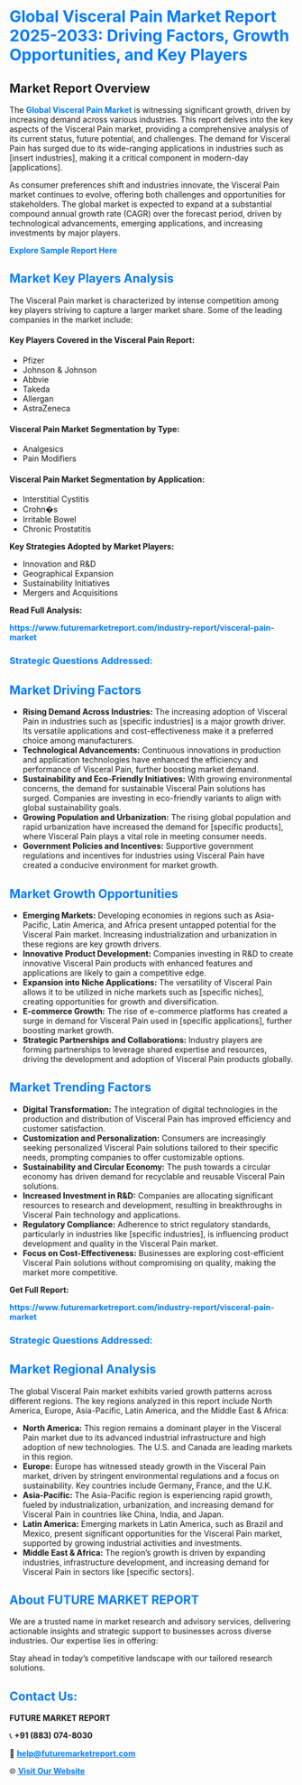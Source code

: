 <h1 style="color: #007BFF;">Global Visceral Pain Market Report 2025-2033: Driving Factors, Growth Opportunities, and Key Players</h1>

<section id="overview">
<h2>Market Report Overview</h2>
<p>The <a href="https://www.futuremarketreport.com/industry-report/visceral-pain-market" style="color: #007BFF; text-decoration: none;"><strong>Global Visceral Pain Market</strong></a> is witnessing significant growth, driven by increasing demand across various industries. This report delves into the key aspects of the Visceral Pain market, providing a comprehensive analysis of its current status, future potential, and challenges. The demand for Visceral Pain has surged due to its wide-ranging applications in industries such as [insert industries], making it a critical component in modern-day [applications].</p>
<p>As consumer preferences shift and industries innovate, the Visceral Pain market continues to evolve, offering both challenges and opportunities for stakeholders. The global market is expected to expand at a substantial compound annual growth rate (CAGR) over the forecast period, driven by technological advancements, emerging applications, and increasing investments by major players.</p>
</section>

<section id="overview">
<p><a href="https://www.futuremarketreport.com/request-sample/reportId=97913" style="color: #007BFF; text-decoration: none;"><strong>Explore Sample Report Here</strong></a></p>
</section>

<section id="key-players">
<h2 style="color: #007BFF;">Market Key Players Analysis</h2>
<p>The Visceral Pain market is characterized by intense competition among key players striving to capture a larger market share. Some of the leading companies in the market include:</p>
<h4>Key Players Covered in the Visceral Pain Report:</h4>
<ul><li>Pfizer</li><li>Johnson &amp; Johnson</li><li>Abbvie</li><li>Takeda</li><li>Allergan</li><li>AstraZeneca</li></ul>
<h4>Visceral Pain Market Segmentation by Type:</h4>
<ul><li>Analgesics</li><li>Pain Modifiers</li></ul>

<h4>Visceral Pain Market Segmentation by Application:</h4>
<ul><li>Interstitial Cystitis</li><li>Crohn�s</li><li>Irritable Bowel</li><li>Chronic Prostatitis</li></ul>
<p><strong>Key Strategies Adopted by Market Players:</strong></p>
<ul>
<li>Innovation and R&D</li>
<li>Geographical Expansion</li>
<li>Sustainability Initiatives</li>
<li>Mergers and Acquisitions</li>
</ul>
</section>

<section>
<p><strong>Read Full Analysis: </strong></p><a href="https://www.futuremarketreport.com/industry-report/visceral-pain-market" style="color: #007BFF; text-decoration: none;"><strong>https://www.futuremarketreport.com/industry-report/visceral-pain-market</strong></a>
<h3 style="color: #007BFF;">Strategic Questions Addressed:</h3>
</section>

<section id="driving-factors">
<h2 style="color: #007BFF;">Market Driving Factors</h2>
<ul>
<li><strong>Rising Demand Across Industries:</strong> The increasing adoption of Visceral Pain in industries such as [specific industries] is a major growth driver. Its versatile applications and cost-effectiveness make it a preferred choice among manufacturers.</li>
<li><strong>Technological Advancements:</strong> Continuous innovations in production and application technologies have enhanced the efficiency and performance of Visceral Pain, further boosting market demand.</li>
<li><strong>Sustainability and Eco-Friendly Initiatives:</strong> With growing environmental concerns, the demand for sustainable Visceral Pain solutions has surged. Companies are investing in eco-friendly variants to align with global sustainability goals.</li>
<li><strong>Growing Population and Urbanization:</strong> The rising global population and rapid urbanization have increased the demand for [specific products], where Visceral Pain plays a vital role in meeting consumer needs.</li>
<li><strong>Government Policies and Incentives:</strong> Supportive government regulations and incentives for industries using Visceral Pain have created a conducive environment for market growth.</li>
</ul>
</section>

<section id="growth-opportunities">
<h2 style="color: #007BFF;">Market Growth Opportunities</h2>
<ul>
<li><strong>Emerging Markets:</strong> Developing economies in regions such as Asia-Pacific, Latin America, and Africa present untapped potential for the Visceral Pain market. Increasing industrialization and urbanization in these regions are key growth drivers.</li>
<li><strong>Innovative Product Development:</strong> Companies investing in R&D to create innovative Visceral Pain products with enhanced features and applications are likely to gain a competitive edge.</li>
<li><strong>Expansion into Niche Applications:</strong> The versatility of Visceral Pain allows it to be utilized in niche markets such as [specific niches], creating opportunities for growth and diversification.</li>
<li><strong>E-commerce Growth:</strong> The rise of e-commerce platforms has created a surge in demand for Visceral Pain used in [specific applications], further boosting market growth.</li>
<li><strong>Strategic Partnerships and Collaborations:</strong> Industry players are forming partnerships to leverage shared expertise and resources, driving the development and adoption of Visceral Pain products globally.</li>
</ul>
</section>

<section id="trending-factors">
<h2 style="color: #007BFF;">Market Trending Factors</h2>
<ul>
<li><strong>Digital Transformation:</strong> The integration of digital technologies in the production and distribution of Visceral Pain has improved efficiency and customer satisfaction.</li>
<li><strong>Customization and Personalization:</strong> Consumers are increasingly seeking personalized Visceral Pain solutions tailored to their specific needs, prompting companies to offer customizable options.</li>
<li><strong>Sustainability and Circular Economy:</strong> The push towards a circular economy has driven demand for recyclable and reusable Visceral Pain solutions.</li>
<li><strong>Increased Investment in R&D:</strong> Companies are allocating significant resources to research and development, resulting in breakthroughs in Visceral Pain technology and applications.</li>
<li><strong>Regulatory Compliance:</strong> Adherence to strict regulatory standards, particularly in industries like [specific industries], is influencing product development and quality in the Visceral Pain market.</li>
<li><strong>Focus on Cost-Effectiveness:</strong> Businesses are exploring cost-efficient Visceral Pain solutions without compromising on quality, making the market more competitive.</li>
</ul>
</section>

<section>
<p><strong>Get Full Report: </strong></p><a href="https://www.futuremarketreport.com/industry-report/visceral-pain-market" style="color: #007BFF; text-decoration: none;"><strong>https://www.futuremarketreport.com/industry-report/visceral-pain-market</strong></a>
<h3 style="color: #007BFF;">Strategic Questions Addressed:</h3>
</section>


<section id="regional-analysis">
<h2 style="color: #007BFF;">Market Regional Analysis</h2>
<p>The global Visceral Pain market exhibits varied growth patterns across different regions. The key regions analyzed in this report include North America, Europe, Asia-Pacific, Latin America, and the Middle East & Africa:</p>
<ul>
<li><strong>North America:</strong> This region remains a dominant player in the Visceral Pain market due to its advanced industrial infrastructure and high adoption of new technologies. The U.S. and Canada are leading markets in this region.</li>
<li><strong>Europe:</strong> Europe has witnessed steady growth in the Visceral Pain market, driven by stringent environmental regulations and a focus on sustainability. Key countries include Germany, France, and the U.K.</li>
<li><strong>Asia-Pacific:</strong> The Asia-Pacific region is experiencing rapid growth, fueled by industrialization, urbanization, and increasing demand for Visceral Pain in countries like China, India, and Japan.</li>
<li><strong>Latin America:</strong> Emerging markets in Latin America, such as Brazil and Mexico, present significant opportunities for the Visceral Pain market, supported by growing industrial activities and investments.</li>
<li><strong>Middle East & Africa:</strong> The region’s growth is driven by expanding industries, infrastructure development, and increasing demand for Visceral Pain in sectors like [specific sectors].</li>
</ul>
</section>

<footer>
<h2 style="color: #007BFF;">About FUTURE MARKET REPORT</h2>
<p>We are a trusted name in market research and advisory services, delivering actionable insights and strategic support to businesses across diverse industries. Our expertise lies in offering:</p>

<p>Stay ahead in today’s competitive landscape with our tailored research solutions.</p>

<h2 style="color: #007BFF;">Contact Us:</h2>
<p><strong>FUTURE MARKET REPORT</strong></p>
<p>📞 <strong>+91 (883) 074-8030</strong></p>
<p>📧 <strong><a href="mailto:help@futuremarketreport.com" style="color: #007BFF;">help@futuremarketreport.com</a></strong></p>
<p>🌐 <strong><a href="https://www.futuremarketreport.com/" style="color: #007BFF;">Visit Our Website</a></strong></p>
</footer>
